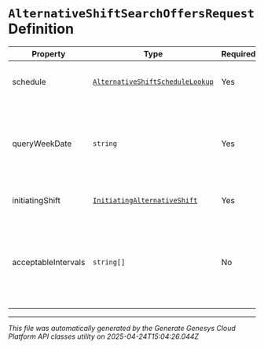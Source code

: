 # `AlternativeShiftSearchOffersRequest` Definition

| Property | Type | Required | Description |
|----------|------|----------|-------------|
| schedule | [`AlternativeShiftScheduleLookup`](alternativeshiftschedulelookup-definition.md) | Yes | The existing schedule being used to find alternative shift offers |
| queryWeekDate | `string` | Yes | The start date for the week in this schedule in yyyy-MM-dd format. Dates are represented as an ISO-8601 string. For example: yyyy-MM-dd |
| initiatingShift | [`InitiatingAlternativeShift`](initiatingalternativeshift-definition.md) | Yes | The shift a user puts up for alternative shift offers |
| acceptableIntervals | `string[]` | No | The acceptable intervals in offers. Intervals are represented as an ISO-8601 string. For example: YYYY-MM-DDThh:mm:ss/YYYY-MM-DDThh:mm:ss |

---

*This file was automatically generated by the Generate Genesys Cloud Platform API classes utility on 2025-04-24T15:04:26.044Z*